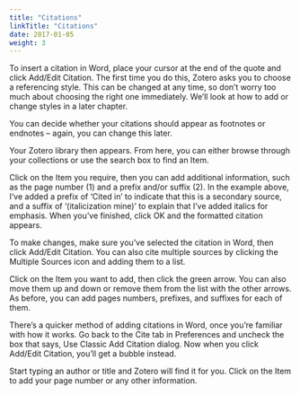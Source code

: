 ```yaml
---
title: "Citations"
linkTitle: "Citations"
date: 2017-01-05
weight: 3
---
```


To insert a citation in Word, place your cursor at the end of the quote and click Add/Edit Citation. The first time you do this, Zotero asks you to choose a referencing style. This can be changed at any time, so don’t worry too much about choosing the right one immediately. We’ll look at how to add or change styles in a later chapter. 

You can decide whether your citations should appear as footnotes or endnotes – again, you can change this later.

Your Zotero library then appears. From here, you can either browse through your collections or use the search box to find an Item.

Click on the Item you require, then you can add additional information, such as the page number (1) and a prefix and/or suffix (2). In the example above, I’ve added a prefix of ‘Cited in’ to indicate that this is a secondary source, and a suffix of ‘(italicization mine)’ to explain that I’ve added italics for emphasis. When you’ve finished, click OK and the formatted citation appears.

To make changes, make sure you’ve selected the citation in Word, then click Add/Edit Citation.
You can also cite multiple sources by clicking the Multiple Sources icon and adding them to a list.

Click on the Item you want to add, then click the green arrow. You can also move them up and down or remove them from the list with the other arrows. As before, you can add pages numbers, prefixes, and suffixes for each of them.

There’s a quicker method of adding citations in Word, once you’re familiar with how it works. Go back to the Cite tab in Preferences and uncheck the box that says, Use Classic Add Citation dialog. Now when you click Add/Edit Citation, you’ll get a bubble instead.

Start typing an author or title and Zotero will find it for you. Click on the Item to add your page number or any other information.